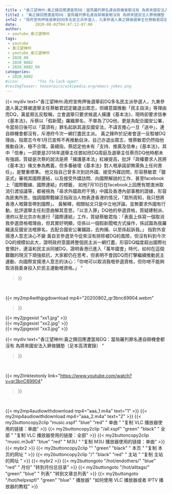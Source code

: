 ```yaml
---
title : "香江望神州:黃之鋒回應遭當局DQ：當局羅列罪名連自辯機會都沒有 為將來國安法入罪做鋪墊（足本高清實錄） "
title2 : "黃之鋒回應遭當局DQ：當局羅列罪名連自辯機會都沒有 為將來國安法入罪做鋪墊（足本高清實錄） "
info2 : "政府宣佈押後選舉前DQ多名民主派參選人，九東參選人黃之鋒被選舉主任蔡敏君認定雖退出眾志，但續意圖推動「民主自決」等理由而DQ，黃星期五反駁稱，立會選舉只要求候選人擁護《基本法》，現時卻要求信奉《基本法》，斥蔡以「假新聞」羅織罪名，不單為了DQ他，更是為配合國安公署，令當局日後可以「莫須有」罪名起訴其違反國安法，不諱言擔心一旦「送中」，連自辯機會都沒有，斥港府今次一網打盡民主派。  黃之鋒昨於記者會逐一反駁被DQ理由，指眾志今年1月已宣佈不再推動自決，自己亦退出眾志，惟蔡敏君仍然指他推動自決，極不合理。黃續指，蔡認定他未有「支持、推廣及信奉」《基本法》，其中「信奉」一詞更是2018年選舉主任鄧如欣DQ周庭及選舉主任蔡亮DQ他時都未有強調，質疑是次蔡的說法是將「擁護基本法」紅線提高，批評「政權要求人民將《基本法》條文奉為教義，但多番破壞《基本法》對人嘅承諾卻無需負上任何責任」，是雙重標準。  他又指自己曾多次到訪外國、接受外媒訪問，形容蔡敏君「獵巫式」審視其國際連結，以及接受外媒訪問、向國際解說的工作、甚至facebook上「國際戰線、國際連結」的標籤， 如他7月10日在facebook上回應有關澳洲取消引渡協議等，都被視為「尋求外國政府干預」中國及香港內部事務的證據，形容為匪夷所思，強調國際戰線泛指政治人物表達香港的情況，「眾所周知，我只想將香港人嘅聲音帶到國際」。  黃解釋，相關帖文只是中立地評論，並無要求外國有行動，批評選舉主任刻意曲解其意思，「以言入罪」DQ他的參選資格，質疑建制派、港府以至北京亦有進行「國際連結」工作，質疑蔡敏君指：「表面上係寫一個取消我參選資格嘅理由，但其實好明顯，佢係以一個假新聞嘅方式操作，係試圖為我羅織違反國安法嘅罪名，去配合國安公署鋪路，去拘捕、以至係起訴我。」 指對外宣揚港人意志決心不變  黃自言參選至今從來沒有排除被DQ的風險，但沒有料到今次DQ的規模如此大，證明政府意圖將整個民主派一網打盡，形容DQ幅度超出國際社會預計，連溫和民主派同被DQ，證明香港已進入「萬年國會」時代，如何在這個艱難的現況下頑強抵抗，大家都仍在思考，但表明不會因DQ而打擊繼續推動民主運動、向國際宣揚港人意志的決心：「你哋可以取消我嘅參選資格，但你哋不能夠取消我委身投入於民主運動嘅資格。」 "
date:        2020-08-02T04:47:12-07:00
author:
 - youtube_香江望神州
tags:
 - youtube
 - 香江望神州
 - youtube_香江望神州
 - 2020_08
 - 2020_0802
 - 2020_0802_04
categories:
 - 2020_0802
#icon:        "fas fa-lock-open"
#resImgTeaser: teaserpics/wikipedia.org/emacs-jokes.png
---
```


{{< mydiv text="香江望神州:政府宣佈押後選舉前DQ多名民主派參選人，九東參選人黃之鋒被選舉主任蔡敏君認定雖退出眾志，但續意圖推動「民主自決」等理由而DQ，黃星期五反駁稱，立會選舉只要求候選人擁護《基本法》，現時卻要求信奉《基本法》，斥蔡以「假新聞」羅織罪名，不單為了DQ他，更是為配合國安公署，令當局日後可以「莫須有」罪名起訴其違反國安法，不諱言擔心一旦「送中」，連自辯機會都沒有，斥港府今次一網打盡民主派。  黃之鋒昨於記者會逐一反駁被DQ理由，指眾志今年1月已宣佈不再推動自決，自己亦退出眾志，惟蔡敏君仍然指他推動自決，極不合理。黃續指，蔡認定他未有「支持、推廣及信奉」《基本法》，其中「信奉」一詞更是2018年選舉主任鄧如欣DQ周庭及選舉主任蔡亮DQ他時都未有強調，質疑是次蔡的說法是將「擁護基本法」紅線提高，批評「政權要求人民將《基本法》條文奉為教義，但多番破壞《基本法》對人嘅承諾卻無需負上任何責任」，是雙重標準。  他又指自己曾多次到訪外國、接受外媒訪問，形容蔡敏君「獵巫式」審視其國際連結，以及接受外媒訪問、向國際解說的工作、甚至facebook上「國際戰線、國際連結」的標籤， 如他7月10日在facebook上回應有關澳洲取消引渡協議等，都被視為「尋求外國政府干預」中國及香港內部事務的證據，形容為匪夷所思，強調國際戰線泛指政治人物表達香港的情況，「眾所周知，我只想將香港人嘅聲音帶到國際」。  黃解釋，相關帖文只是中立地評論，並無要求外國有行動，批評選舉主任刻意曲解其意思，「以言入罪」DQ他的參選資格，質疑建制派、港府以至北京亦有進行「國際連結」工作，質疑蔡敏君指：「表面上係寫一個取消我參選資格嘅理由，但其實好明顯，佢係以一個假新聞嘅方式操作，係試圖為我羅織違反國安法嘅罪名，去配合國安公署鋪路，去拘捕、以至係起訴我。」 指對外宣揚港人意志決心不變  黃自言參選至今從來沒有排除被DQ的風險，但沒有料到今次DQ的規模如此大，證明政府意圖將整個民主派一網打盡，形容DQ幅度超出國際社會預計，連溫和民主派同被DQ，證明香港已進入「萬年國會」時代，如何在這個艱難的現況下頑強抵抗，大家都仍在思考，但表明不會因DQ而打擊繼續推動民主運動、向國際宣揚港人意志的決心：「你哋可以取消我嘅參選資格，但你哋不能夠取消我委身投入於民主運動嘅資格。」 "
>}}
<br>


{{< my2mp4withjpgdownload mp4="20200802_qr3bnc69904.webm"
>}}

{{< my2jpgexist "xx1.jpg" >}}<br>
{{< my2jpgexist "xx2.jpg" >}}<br>
{{< my2jpgexist "xx3.jpg" >}}<br>



{{< mydiv text="香江望神州:黃之鋒回應遭當局DQ：當局羅列罪名連自辯機會都沒有 為將來國安法入罪做鋪墊（足本高清實錄） "
>}}
<br>

{{< my2linktextonly link="https://www.youtube.com/watch?v=qr3bnC69904"
>}}


<br>

{{< my2mp4audiowithdownload mp4="aaa_1.m4a"    text="1" >}}
{{< my2mp4audiowithdownload mp4="aaa_2.m4a"    text="2" >}}
{{< my2buttoncopy2clip "music.xspf"        "blue"   "red"    " 单曲 "  "复制 VLC 播放器使用的链接：单曲" >}} {{< my2buttoncopy2clip "/all.xspf"         "green"  "black"  " 全部 "  "复制 VLC 播放器使用的链接：全部" >}} {{< my2buttoncopy2clip "music.m3u8"        "blue"   "red"    " M3U  "    "复制 M3U 播放器使用的链接：单曲" >}} {{< mybr2 >}} {{< my2buttoncopy2clip ""                  "green"  "black"  " 本页 "    "复制 本页的网址 " >}} {{< my2buttoncopy2clip "/"                 "black"  "red"    " 主站 "    "复制 主站的网址 " >}} {{< mybr2 >}} {{< my2buttongoto      "/hot/endothers/"   "blue"   "red"    " 月份"   "转到月份总目录" >}} {{< my2buttongoto      "/hot/alltags/"     "green"  "blue"   " 列表"   "转到文章总列表" >}} {{< my2buttongoto      "/hot/helpxspf/"    "green"  "blue"   " 播放器" "如何使用 VLC 播放器或者 IPTV 播放器的教程" >}} 
